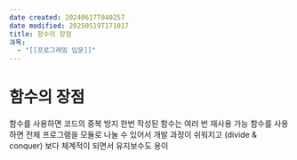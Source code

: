 ```yaml
---
date created: 20240617T040257
date modified: 20250519T171017
title: 함수의 장점
과목:
  - "[[프로그래밍 입문]]"
---
```


# 함수의 장점

함수를 사용하면 코드의 중복 방지
한번 작성된 함수는 여러 번 재사용 가능
함수를 사용하면 전체 프로그램을 모듈로 나눌 수 있어서 개발 과정이 쉬워지고 (divide & conquer) 보다 체계적이 되면서 유지보수도 용이
